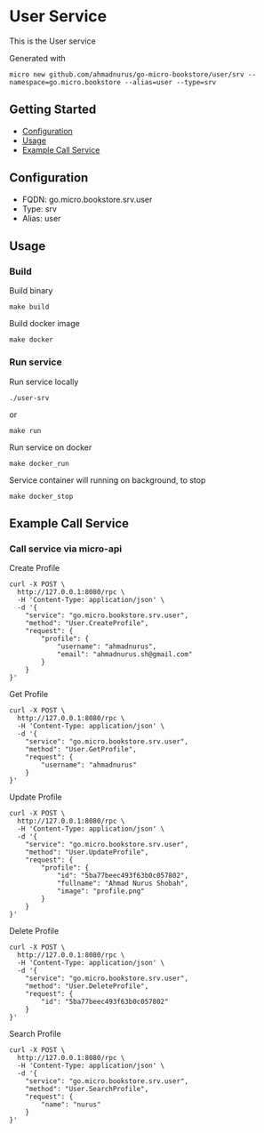 # User Service

This is the User service

Generated with

```
micro new github.com/ahmadnurus/go-micro-bookstore/user/srv --namespace=go.micro.bookstore --alias=user --type=srv
```

## Getting Started

- [Configuration](#configuration)
- [Usage](#usage)
- [Example Call Service](#example-call-service)

## Configuration

- FQDN: go.micro.bookstore.srv.user
- Type: srv
- Alias: user

## Usage

### Build

Build binary

```
make build
```

Build docker image

```
make docker
```

### Run service

Run service locally

```
./user-srv
```

or

```
make run
```

Run service on docker

```
make docker_run
```

Service container will running on background, to stop

```
make docker_stop
```

## Example Call Service

### Call service via micro-api

Create Profile

```
curl -X POST \
  http://127.0.0.1:8080/rpc \
  -H 'Content-Type: application/json' \
  -d '{
	"service": "go.micro.bookstore.srv.user",
	"method": "User.CreateProfile",
	"request": {
		"profile": {
			"username": "ahmadnurus",
			"email": "ahmadnurus.sh@gmail.com"
		}
	}
}'
```

Get Profile

```
curl -X POST \
  http://127.0.0.1:8080/rpc \
  -H 'Content-Type: application/json' \
  -d '{
	"service": "go.micro.bookstore.srv.user",
	"method": "User.GetProfile",
	"request": {
		"username": "ahmadnurus"
	}
}'
```

Update Profile

```
curl -X POST \
  http://127.0.0.1:8080/rpc \
  -H 'Content-Type: application/json' \
  -d '{
	"service": "go.micro.bookstore.srv.user",
	"method": "User.UpdateProfile",
	"request": {
		"profile": {
			"id": "5ba77beec493f63b0c057802",
			"fullname": "Ahmad Nurus Shobah",
			"image": "profile.png"
		}
	}
}'
```

Delete Profile

```
curl -X POST \
  http://127.0.0.1:8080/rpc \
  -H 'Content-Type: application/json' \
  -d '{
	"service": "go.micro.bookstore.srv.user",
	"method": "User.DeleteProfile",
	"request": {
		"id": "5ba77beec493f63b0c057802"
	}
}'
```

Search Profile

```
curl -X POST \
  http://127.0.0.1:8080/rpc \
  -H 'Content-Type: application/json' \
  -d '{
	"service": "go.micro.bookstore.srv.user",
	"method": "User.SearchProfile",
	"request": {
		"name": "nurus"
	}
}'
```